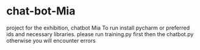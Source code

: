 # chat-bot-Mia
project for the exhibition, chatbot Mia
To run install pycharm or preferred ids and necessary libraries.
please run training.py first then the chatbot.py otherwise you will encounter errors
